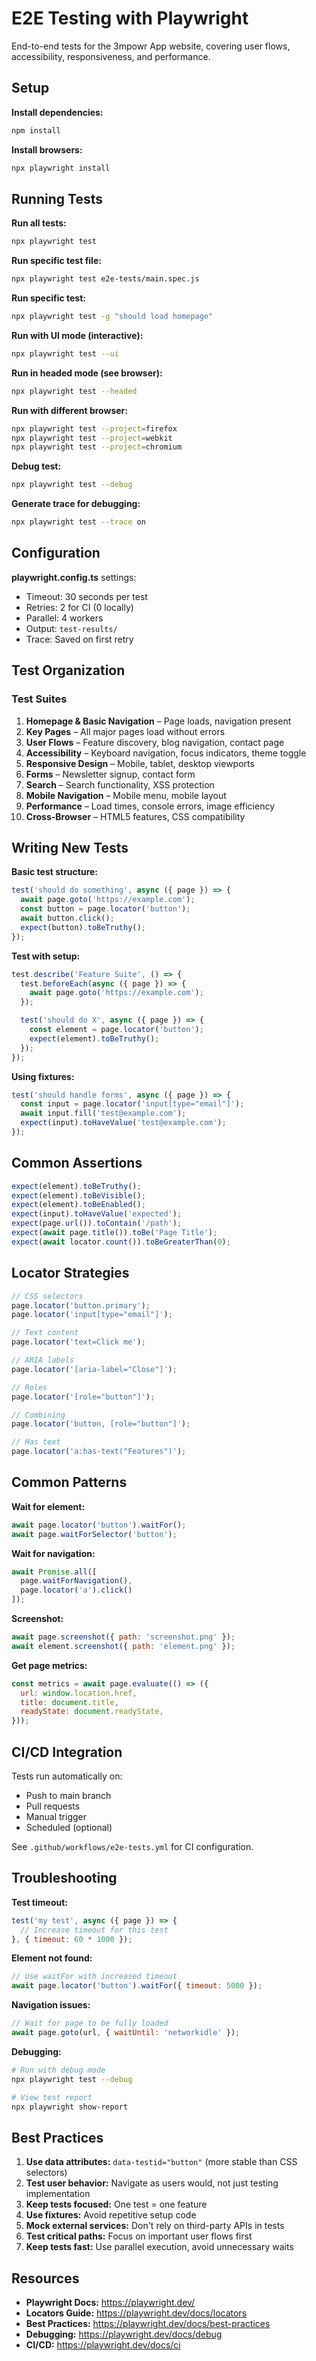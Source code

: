 # E2E Testing with Playwright

End-to-end tests for the 3mpowr App website, covering user flows, accessibility, responsiveness, and performance.

## Setup

**Install dependencies:**
```bash
npm install
```

**Install browsers:**
```bash
npx playwright install
```

## Running Tests

**Run all tests:**
```bash
npx playwright test
```

**Run specific test file:**
```bash
npx playwright test e2e-tests/main.spec.js
```

**Run specific test:**
```bash
npx playwright test -g "should load homepage"
```

**Run with UI mode (interactive):**
```bash
npx playwright test --ui
```

**Run in headed mode (see browser):**
```bash
npx playwright test --headed
```

**Run with different browser:**
```bash
npx playwright test --project=firefox
npx playwright test --project=webkit
npx playwright test --project=chromium
```

**Debug test:**
```bash
npx playwright test --debug
```

**Generate trace for debugging:**
```bash
npx playwright test --trace on
```

## Configuration

**playwright.config.ts** settings:
- Timeout: 30 seconds per test
- Retries: 2 for CI (0 locally)
- Parallel: 4 workers
- Output: `test-results/`
- Trace: Saved on first retry

## Test Organization

### Test Suites

1. **Homepage & Basic Navigation** – Page loads, navigation present
2. **Key Pages** – All major pages load without errors
3. **User Flows** – Feature discovery, blog navigation, contact page
4. **Accessibility** – Keyboard navigation, focus indicators, theme toggle
5. **Responsive Design** – Mobile, tablet, desktop viewports
6. **Forms** – Newsletter signup, contact form
7. **Search** – Search functionality, XSS protection
8. **Mobile Navigation** – Mobile menu, mobile layout
9. **Performance** – Load times, console errors, image efficiency
10. **Cross-Browser** – HTML5 features, CSS compatibility

## Writing New Tests

**Basic test structure:**
```javascript
test('should do something', async ({ page }) => {
  await page.goto('https://example.com');
  const button = page.locator('button');
  await button.click();
  expect(button).toBeTruthy();
});
```

**Test with setup:**
```javascript
test.describe('Feature Suite', () => {
  test.beforeEach(async ({ page }) => {
    await page.goto('https://example.com');
  });

  test('should do X', async ({ page }) => {
    const element = page.locator('button');
    expect(element).toBeTruthy();
  });
});
```

**Using fixtures:**
```javascript
test('should handle forms', async ({ page }) => {
  const input = page.locator('input[type="email"]');
  await input.fill('test@example.com');
  expect(input).toHaveValue('test@example.com');
});
```

## Common Assertions

```javascript
expect(element).toBeTruthy();
expect(element).toBeVisible();
expect(element).toBeEnabled();
expect(input).toHaveValue('expected');
expect(page.url()).toContain('/path');
expect(await page.title()).toBe('Page Title');
expect(await locator.count()).toBeGreaterThan(0);
```

## Locator Strategies

```javascript
// CSS selectors
page.locator('button.primary');
page.locator('input[type="email"]');

// Text content
page.locator('text=Click me');

// ARIA labels
page.locator('[aria-label="Close"]');

// Roles
page.locator('[role="button"]');

// Combining
page.locator('button, [role="button"]');

// Has text
page.locator('a:has-text("Features")');
```

## Common Patterns

**Wait for element:**
```javascript
await page.locator('button').waitFor();
await page.waitForSelector('button');
```

**Wait for navigation:**
```javascript
await Promise.all([
  page.waitForNavigation(),
  page.locator('a').click()
]);
```

**Screenshot:**
```javascript
await page.screenshot({ path: 'screenshot.png' });
await element.screenshot({ path: 'element.png' });
```

**Get page metrics:**
```javascript
const metrics = await page.evaluate(() => ({
  url: window.location.href,
  title: document.title,
  readyState: document.readyState,
}));
```

## CI/CD Integration

Tests run automatically on:
- Push to main branch
- Pull requests
- Manual trigger
- Scheduled (optional)

See `.github/workflows/e2e-tests.yml` for CI configuration.

## Troubleshooting

**Test timeout:**
```javascript
test('my test', async ({ page }) => {
  // Increase timeout for this test
}, { timeout: 60 * 1000 });
```

**Element not found:**
```javascript
// Use waitFor with increased timeout
await page.locator('button').waitFor({ timeout: 5000 });
```

**Navigation issues:**
```javascript
// Wait for page to be fully loaded
await page.goto(url, { waitUntil: 'networkidle' });
```

**Debugging:**
```bash
# Run with debug mode
npx playwright test --debug

# View test report
npx playwright show-report
```

## Best Practices

1. **Use data attributes:** `data-testid="button"` (more stable than CSS selectors)
2. **Test user behavior:** Navigate as users would, not just testing implementation
3. **Keep tests focused:** One test = one feature
4. **Use fixtures:** Avoid repetitive setup code
5. **Mock external services:** Don't rely on third-party APIs in tests
6. **Test critical paths:** Focus on important user flows first
7. **Keep tests fast:** Use parallel execution, avoid unnecessary waits

## Resources

- **Playwright Docs:** https://playwright.dev/
- **Locators Guide:** https://playwright.dev/docs/locators
- **Best Practices:** https://playwright.dev/docs/best-practices
- **Debugging:** https://playwright.dev/docs/debug
- **CI/CD:** https://playwright.dev/docs/ci

